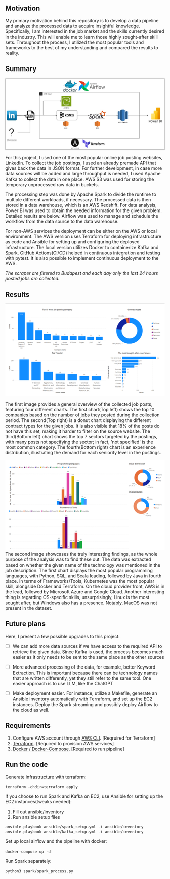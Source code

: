 ## Motivation
My primary motivation behind this repository is to develop a data pipeline and analyze the processed data to acquire insightful knowledge. Specifically, I am interested in the job market and the skills currently desired in the industry. This will enable me to learn those highly sought-after skill sets. Throughout the process, I utilized the most popular tools and frameworks to the best of my understanding and compared the results to reality.

## Summary

![Alt text](assets/project_summary.jpg)

For this project, I used one of the most popular online job posting websites,  LinkedIn. To collect the job postings, I used an already premade API that gives back the data in JSON format. For further development, in case more data sources will be added and large throughput is needed, I used Apache Kafka to collect the data in one place. AWS S3 was used for storing the temporary unprocessed raw data in buckets.

The processing step was done by Apache Spark to divide the runtime to  multiple different workloads, if necessary. The processed data is then stored in a data warehouse, which is an AWS Redshift. For data analysis, Power BI was used to obtain the needed information for the given problem. Detailed results are below. Airflow was used to manage and schedule the workflow from the data source to the data warehouse.

For non-AWS services the deployment can be either on the AWS or local environment. The AWS version uses Terraform for deploying infrastructure as code and Ansible for setting up and configuring the deployed infrastructure. The local version utilizes Docker to containerize Kafka and Spark. GitHub Actions(CI/CD) helped in continuous integration and testing with pytest. It is also possible to implement continuous deployment to the AWS.

*The scraper are filtered to Budapest and each day only the last 24 hours posted jobs are collected.*



## Results 
![Alt text](assets/General_overview.png)

The first image provides a general overview of the collected job posts, featuring four different charts. The first chart(Top left) shows the top 10 companies based on the number of jobs they posted during the collection period. The second(Top right) is a donut chart displaying the different contract types for the given jobs. It is also visible that 18% of the posts do not have this set, making it harder to filter on the source website. The third(Bottom left) chart shows the top 7 sectors targeted by the postings, with many posts not specifying the sector; in fact, 'not specified' is the most common category. The fourth(Bottom right) chart is an experience distribution, illustrating the demand for each seniority level in the postings.

![Alt text](assets/Skill_specific.png)
The second image showcases the truly interesting findings, as the whole purpose of the analysis was to find these out. The data was extracted based on whether the given name of the technology was mentioned in the job description. The first chart displays the most popular programming languages, with Python, SQL, and Scala leading, followed by Java in fourth place. In terms of Frameworks/Tools, Kubernetes was the most popular skill, alongside Docker and Terraform. On the cloud provider front, AWS is in the lead, followed by Microsoft Azure and Google Cloud. Another interesting thing is regarding OS-specific skills, unsurprisingly, Linux is the most sought after, but Windows also has a presence. Notably, MacOS was not present in the dataset.

## Future plans

Here, I present a few possible upgrades to this project:

- [ ]  We can add more data sources if we have access to the required API to retrieve the given data. Since Kafka is used, the process becomes much easier as it only needs to be sent to the same place as the other sources
- [ ] More advanced processing of the data, for example, better Keyword Extraction. This is important because there can be technology names that are written differently, yet they still refer to the same tool. One easier approach is to use LLM, like the ChatGPT
- [ ] Make deployment easier. For instance, utilize a Makefile, generate an Ansible inventory automatically with Terraform, and set up the EC2 instances. Deploy the Spark streaming and possibly deploy Airflow to the cloud as well.


## Requirements

1. Configure AWS account through [AWS CLI](https://aws.amazon.com/cli/). [Reqruired for Terraform]
2. [Terraform](https://www.terraform.io/). [Required to provision AWS services]
3. [Docker / Docker-Compose](https://www.docker.com/). [Required to run pipeline]

## Run the code

Generate infrastructure with terraform:

`terraform -chdir=terraform apply`

If you choose to run Spark and Kafka on EC2, use Ansible for setting up the EC2 instances(tweaks needed):
1. Fill out ansible/inventory
2. Run ansible setup files
```
ansible-playbook ansible/spark_setup.yml -i ansible/inventory
ansible-playbook ansible/kafka_setup.yml -i ansible/inventory
```

Set up local airflow and the pipeline with docker:

`docker-compose up -d`

Run Spark separately:

`python3 spark/spark_process.py`